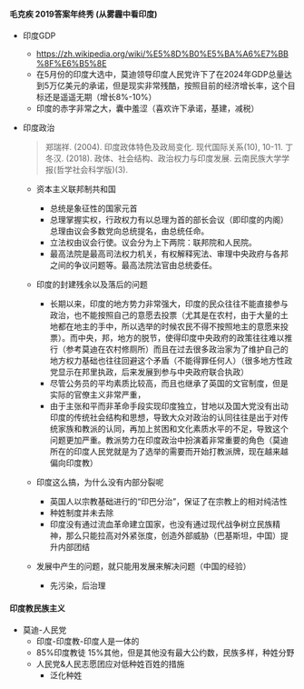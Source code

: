 #### 毛克疾 2019答案年终秀 (从雾霾中看印度)
- 印度GDP 
  - https://zh.wikipedia.org/wiki/%E5%8D%B0%E5%BA%A6%E7%BB%8F%E6%B5%8E
  - 在5月份的印度大选中，莫迪领导印度人民党许下了在2024年GDP总量达到5万亿美元的承诺，但是现实非常残酷，按照目前的经济增长率，这个目标还是遥遥无期（增长8%-10%）
  - 印度的赤字非常之大，囊中羞涩（喜欢许下承诺，基建，减税）


- 印度政治
    >郑瑞祥. (2004). 印度政体特色及政局变化. 现代国际关系(10), 10-11.
    丁冬汉. (2018). 政体、社会结构、政治权力与印度发展. 云南民族大学学报(哲学社会科学版)(3).
    - 资本主义联邦制共和国
      - 总统是象征性的国家元首
      - 总理掌握实权，行政权力有以总理为首的部长会议（即印度的内阁）总理由议会多数党向总统提名，由总统任命。
      - 立法权由议会行使。议会分为上下两院：联邦院和人民院。
      - 最高法院是最高司法权力机关，有权解释宪法、审理中央政府与各邦之间的争议问题等。最高法院法官由总统委任。

    - 印度的封建残余以及落后的问题
      - 长期以来，印度的地方势力非常强大，印度的民众往往不能直接参与政治，也不能按照自己的意愿去投票（尤其是在农村，由于大量的土地都在地主的手中，所以选举的时候农民不得不按照地主的意愿来投票）。而中央，邦，地方的脱节，使得印度中央政府的政策往往难以推行（参考莫迪在农村修厕所）而且在过去很多政治家为了维护自己的地方权力基础也往往回避这个矛盾（不能得罪任何人）（很多地方性政党显示在邦里执政，后来发展到参与中央政府联合执政）
      - 尽管公务员的平均素质比较高，而且也继承了英国的文官制度，但是实际的官僚主义非常严重，
      - 由于主张和平而非革命手段实现印度独立，甘地以及国大党没有出动印度的传统社会结构和思想，导致大众对政治的认同往往是出于对传统家族和教派的认同，再加上贫困和文化素质水平的不足，导致这个问题更加严重。教派势力在印度政治中扮演着非常重要的角色（莫迪所在的印度人民党就是为了选举的需要而开始打教派牌，现在越来越偏向印度教）

  - 印度这么搞，为什么没有内部分裂呢
    - 英国人以宗教基础进行的“印巴分治”，保证了在宗教上的相对纯洁性
    - 种姓制度并未去除
    - 印度没有通过流血革命建立国家，也没有通过现代战争树立民族精神，那么只能拉高对外紧张度，创造外部威胁（巴基斯坦，中国）提升内部团结

  - 发展中产生的问题，就只能用发展来解决问题（中国的经验）
    - 先污染，后治理

#### 印度教民族主义
- 莫迪-人民党
  - 印度-印度教-印度人是一体的
  - 85%印度教徒 15%其他，但是其他没有最大公约数，民族多样，种姓分野
  - 人民党&人民志愿团应对低种姓百姓的措施
    - 泛化种姓